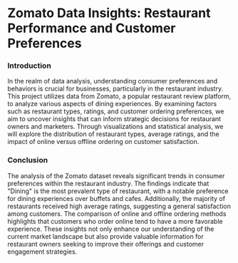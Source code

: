 # Zomato Data Insights: Restaurant Performance and Customer Preferences

### Introduction

In the realm of data analysis, understanding consumer preferences and behaviors is crucial for businesses, particularly in the restaurant industry. This project utilizes data from Zomato, a popular restaurant review platform, to analyze various aspects of dining experiences. By examining factors such as restaurant types, ratings, and customer ordering preferences, we aim to uncover insights that can inform strategic decisions for restaurant owners and marketers. Through visualizations and statistical analysis, we will explore the distribution of restaurant types, average ratings, and the impact of online versus offline ordering on customer satisfaction.

### Conclusion

The analysis of the Zomato dataset reveals significant trends in consumer preferences within the restaurant industry. The findings indicate that "Dining" is the most prevalent type of restaurant, with a notable preference for dining experiences over buffets and cafes. Additionally, the majority of restaurants received high average ratings, suggesting a general satisfaction among customers. The comparison of online and offline ordering methods highlights that customers who order online tend to have a more favorable experience. These insights not only enhance our understanding of the current market landscape but also provide valuable information for restaurant owners seeking to improve their offerings and customer engagement strategies.
